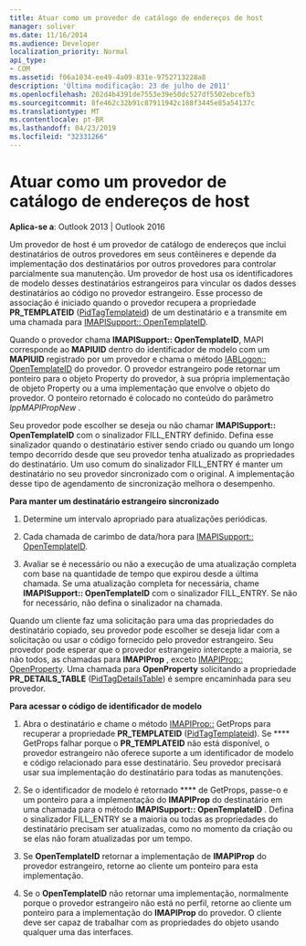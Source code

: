 ```yaml
---
title: Atuar como um provedor de catálogo de endereços de host
manager: soliver
ms.date: 11/16/2014
ms.audience: Developer
localization_priority: Normal
api_type:
- COM
ms.assetid: f06a1034-ee49-4a09-831e-9752713228a8
description: 'Última modificação: 23 de julho de 2011'
ms.openlocfilehash: 202d4b4391de7553e39e50dc527df5502ebcefb3
ms.sourcegitcommit: 8fe462c32b91c87911942c188f3445e85a54137c
ms.translationtype: MT
ms.contentlocale: pt-BR
ms.lasthandoff: 04/23/2019
ms.locfileid: "32331266"
---
```

# <a name="acting-as-a-host-address-book-provider"></a>Atuar como um provedor de catálogo de endereços de host

  
  
**Aplica-se a**: Outlook 2013 | Outlook 2016 
  
Um provedor de host é um provedor de catálogo de endereços que inclui destinatários de outros provedores em seus contêineres e depende da implementação dos destinatários por outros provedores para controlar parcialmente sua manutenção. Um provedor de host usa os identificadores de modelo desses destinatários estrangeiros para vincular os dados desses destinatários ao código no provedor estrangeiro. Esse processo de associação é iniciado quando o provedor recupera a propriedade **PR_TEMPLATEID** ([PidTagTemplateid](pidtagtemplateid-canonical-property.md)) de um destinatário e a transmite em uma chamada para [IMAPISupport:: OpenTemplateID](imapisupport-opentemplateid.md). 
  
Quando o provedor chama **IMAPISupport:: OpenTemplateID**, MAPI corresponde ao **MAPIUID** dentro do identificador de modelo com um **MAPIUID** registrado por um provedor e chama o método [IABLogon:: OpenTemplateID](iablogon-opentemplateid.md) do provedor. O provedor estrangeiro pode retornar um ponteiro para o objeto Property do provedor, à sua própria implementação de objeto Property ou a uma implementação que envolve o objeto do provedor. O ponteiro retornado é colocado no conteúdo do parâmetro _lppMAPIPropNew_ . 
  
Seu provedor pode escolher se deseja ou não chamar **IMAPISupport:: OpenTemplateID** com o sinalizador FILL_ENTRY definido. Defina esse sinalizador quando o destinatário estiver sendo criado ou quando um longo tempo decorrido desde que seu provedor tenha atualizado as propriedades do destinatário. Um uso comum do sinalizador FILL_ENTRY é manter um destinatário no seu provedor sincronizado com o original. A implementação desse tipo de agendamento de sincronização melhora o desempenho. 
  
 **Para manter um destinatário estrangeiro sincronizado**
  
1. Determine um intervalo apropriado para atualizações periódicas. 
    
2. Cada chamada de carimbo de data/hora para [IMAPISupport:: OpenTemplateID](imapisupport-opentemplateid.md). 
    
3. Avaliar se é necessário ou não a execução de uma atualização completa com base na quantidade de tempo que expirou desde a última chamada. Se uma atualização completa for necessária, chame **IMAPISupport:: OpenTemplateID** com o sinalizador FILL_ENTRY. Se não for necessário, não defina o sinalizador na chamada. 
    
Quando um cliente faz uma solicitação para uma das propriedades do destinatário copiado, seu provedor pode escolher se deseja lidar com a solicitação ou usar o código fornecido pelo provedor estrangeiro. Seu provedor pode esperar que o provedor estrangeiro intercepte a maioria, se não todos, as chamadas para **IMAPIProp** , exceto [IMAPIProp:: OpenProperty](imapiprop-openproperty.md). Uma chamada para **OpenProperty** solicitando a propriedade **PR_DETAILS_TABLE** ([PidTagDetailsTable](pidtagdetailstable-canonical-property.md)) é sempre encaminhada para seu provedor.
  
 **Para acessar o código de identificador de modelo**
  
1. Abra o destinatário e chame o método [IMAPIProp::](imapiprop-getprops.md) GetProps para recuperar a propriedade **PR_TEMPLATEID** ([PidTagTemplateid](pidtagtemplateid-canonical-property.md)). Se **** GetProps falhar porque o **PR_TEMPLATEID** não está disponível, o provedor estrangeiro não oferece suporte a um identificador de modelo e código relacionado para esse destinatário. Seu provedor precisará usar sua implementação do destinatário para todas as manutenções. 
    
2. Se o identificador de modelo é retornado **** de GetProps, passe-o e um ponteiro para a implementação do **IMAPIProp** do destinatário em uma chamada para o método **IMAPISupport:: OpenTemplateID** . Defina o sinalizador FILL_ENTRY se a maioria ou todas as propriedades do destinatário precisam ser atualizadas, como no momento da criação ou se elas não foram atualizadas por um tempo. 
    
3. Se **OpenTemplateID** retornar a implementação de **IMAPIProp** do provedor estrangeiro, retorne ao cliente um ponteiro para esta implementação. 
    
4. Se o **OpenTemplateID** não retornar uma implementação, normalmente porque o provedor estrangeiro não está no perfil, retorne ao cliente um ponteiro para a implementação do **IMAPIProp** do provedor. O cliente deve ser capaz de trabalhar com as propriedades do objeto usando qualquer uma das interfaces. 
    

